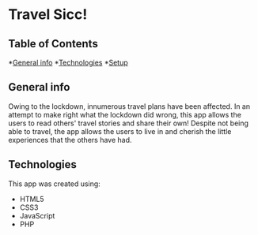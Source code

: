# Travel Sicc!

## Table of Contents
*[General info](#general-info)
*[Technologies](#technologies)
*[Setup](#setup)

## General info
Owing to the lockdown, innumerous travel plans have been affected. In an attempt to make right what the lockdown did wrong, this app allows the users to read others' travel stories and share their own! Despite not being able to travel, the app allows the users to live in and cherish the little experiences that the others have had.

## Technologies
This app was created using:
* HTML5
* CSS3
* JavaScript
* PHP

